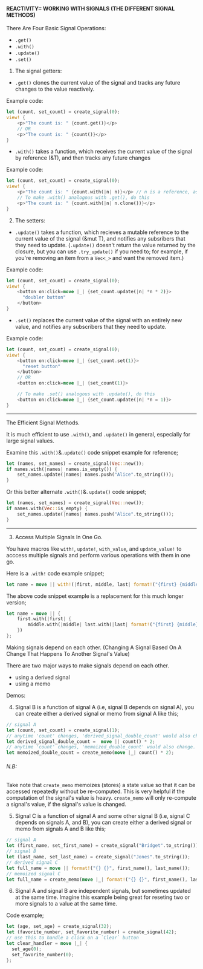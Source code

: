 <h4>
REACTIVITY::
WORKING WITH SIGNALS (THE DIFFERENT SIGNAL METHODS)
</h4>

There Are Four Basic Signal Operations:

- `.get()`
- `.with()`
- `.update()`
- `.set()`

1. The signal getters:

- `.get()` clones the current value of the signal and tracks any future changes to the value reactively.

Example code:

```rs
let (count, set_count) = create_signal(0);
view! {
    <p>"The count is: " {count.get()}</p>
    // OR
    <p>"The count is: " {count()}</p>
}
```

- `.with()` takes a function, which receives the current value of the signal by reference (&T), and then tracks any future changes

Example code:

```rs
let (count, set_count) = create_signal(0);
view! {
    <p>"The count is: " {count.with(|n| n)}</p> // n is a reference, as in, &T.
    // To make .with() analogous with .get(), do this
    <p>"The count is: " {count.with(|n| n.clone())}</p>
}
```

2. The setters:

- `.update()` takes a function, which recieves a mutable reference to the current value of the signal (&mut T), and notifies any subsribers that they need to update. (`.update()` doesn't return the value returned by the closure, but you can use `.try_update()` if you need to; for example, if you're removing an item from a `Vec<_>` and want the removed item.)

Example code:

```rs
let (count, set_count) = create_signal(0);
view! {
    <button on:click=move |_| {set_count.update(|n| *n * 2)}>
      "doubler button"
    </button>
}
```

- `.set()` replaces the current value of the signal with an entirely new value, and notifies any subscribers that they need to update.

Example code:

```rs
let (count, set_count) = create_signal(0);
view! {
    <button on:click=move |_| {set_count.set(1)}>
      "reset button"
    </button>
    // OR
    <button on:click=move |_| {set_count(1)}>

    // To make .set() analogous with .update(), do this
    <button on:click=move |_| {set_count.update(|n| *n = 1)}>
}
```

---

The Efficient Signal Methods.

It is much efficient to use `.with()`, and `.update()` in general, especially for large signal values.

Examine this `.with()`&`.update()` code snippet example for reference;

```rs
let (names, set_names) = create_signal(Vec::new());
if names.with(|names| names.is_empty()) {
    set_names.update(|names| names.push("Alice".to_string()));
}
```

Or this better alternate `.with()`&`.update()` code snippet;

```rs
let (names, set_names) = create_signal(Vec::new());
if names.with(Vec::is_empty) {
    set_names.update(|names| names.push("Alice".to_string()));
}
```

---

3. Access Multiple Signals In One Go.

You have macros like `with!`, `update!`, `with_value`, and `update_value!` to acccess multiple signals and perform various operations with them in one go.

Here is a `.with!` code example snippet;

```rs
let name = move || with!(|first, middle, last| format!("{first} {middle} {last}"));
```

The above code snippet example is a replacement for this much longer version;

```rs
let name = move || {
    first.with(|first| {
        middle.with(|middle| last.with(|last| format!("{first} {middle} {last}")))
    })
};
```

Making signals depend on each other. (Changing A Signal Based On A Change That Happens To Another Signal's Value)

There are two major ways to make signals depend on each other.

- using a derived signal
- using a memo

Demos:

4. Signal B is a function of signal A (i.e, signal B depends on signal A), you can create either a derived signal or memo from signal A like this;

```rs
// signal A
let (count, set_count) = create_signal(1);
// anytime 'count' changes, 'derived_signal_double_count' would also change
let derived_signal_double_count =  move || count() * 2;
// anytime 'count' changes, 'memoized_double_count' would also change. Open this link (https://docs.rs/leptos/latest/leptos/fn.create_memo.html) to understand the difference between a momoized signal and a derived signal, or read 'Reactivity - leptos-analysis-2'
let memoized_double_count = create_memo(move |_| count() * 2);
```

<h6>N.B:</h6>

Take note that `create_memo` memoizes (stores) a state value so that it can be accessed repeatedly without be re-computed. This is very helpful if the computation of the signal's value is heavy. `create_memo` will only re-compute a signal's value, if the signal's value is changed.

5. Signal C is a function of signal A and some other signal B (i.e, signal C depends on signals A, and B), you can create either a derived signal or memo from signals A and B like this;

```rs
// signal A
let (first_name, set_first_name) = create_signal("Bridget".to_string());
// signal B
let (last_name, set_last_name) = create_signal("Jones".to_string());
// derived signal C
let full_name = move || format!("{} {}", first_name(), last_name());
// memoized signal C
let full_name = create_memo(move |_| format!("{} {}", first_name(), last_name()));
```

6. Signal A and signal B are independent signals, but sometimes updated at the same time.
   Imagine this example being great for reseting two or more signals to a value at the same time.

Code example;

```rs
let (age, set_age) = create_signal(32);
let (favorite_number, set_favorite_number) = create_signal(42);
// use this to handle a click on a `Clear` button
let clear_handler = move |_| {
  set_age(0);
  set_favorite_number(0);
};
```
